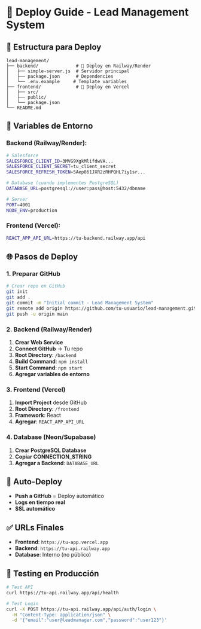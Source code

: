# 🚀 Deploy Guide - Lead Management System

## 📁 Estructura para Deploy

```
lead-management/
├── backend/              # 🔴 Deploy en Railway/Render
│   ├── simple-server.js  # Servidor principal
│   ├── package.json      # Dependencies
│   └── .env.example     # Template variables
├── frontend/             # 🔵 Deploy en Vercel
│   ├── src/
│   ├── public/
│   └── package.json
└── README.md
```

## 🔧 Variables de Entorno

### Backend (Railway/Render):
```bash
# Salesforce
SALESFORCE_CLIENT_ID=3MVG9XgkMlifdwVA...
SALESFORCE_CLIENT_SECRET=tu_client_secret
SALESFORCE_REFRESH_TOKEN=5Aep861JXR2zRHPQHL7iy1sr...

# Database (cuando implementes PostgreSQL)
DATABASE_URL=postgresql://user:pass@host:5432/dbname

# Server
PORT=4001
NODE_ENV=production
```

### Frontend (Vercel):
```bash
REACT_APP_API_URL=https://tu-backend.railway.app/api
```

## 🌐 Pasos de Deploy

### 1. Preparar GitHub
```bash
# Crear repo en GitHub
git init
git add .
git commit -m "Initial commit - Lead Management System"
git remote add origin https://github.com/tu-usuario/lead-management.git
git push -u origin main
```

### 2. Backend (Railway/Render)
1. **Crear Web Service**
2. **Connect GitHub** → Tu repo
3. **Root Directory**: `/backend`
4. **Build Command**: `npm install`
5. **Start Command**: `npm start`
6. **Agregar variables de entorno**

### 3. Frontend (Vercel)
1. **Import Project** desde GitHub
2. **Root Directory**: `/frontend`  
3. **Framework**: React
4. **Agregar**: `REACT_APP_API_URL`

### 4. Database (Neon/Supabase)
1. **Crear PostgreSQL Database**
2. **Copiar CONNECTION_STRING**
3. **Agregar a Backend**: `DATABASE_URL`

## 🔄 Auto-Deploy
- **Push a GitHub** = Deploy automático
- **Logs en tiempo real**
- **SSL automático**

## ✅ URLs Finales
- **Frontend**: `https://tu-app.vercel.app`
- **Backend**: `https://tu-api.railway.app`
- **Database**: Interno (no público)

## 🧪 Testing en Producción
```bash
# Test API
curl https://tu-api.railway.app/api/health

# Test Login
curl -X POST https://tu-api.railway.app/api/auth/login \
  -H "Content-Type: application/json" \
  -d '{"email":"user@leadmanager.com","password":"user123"}'
```